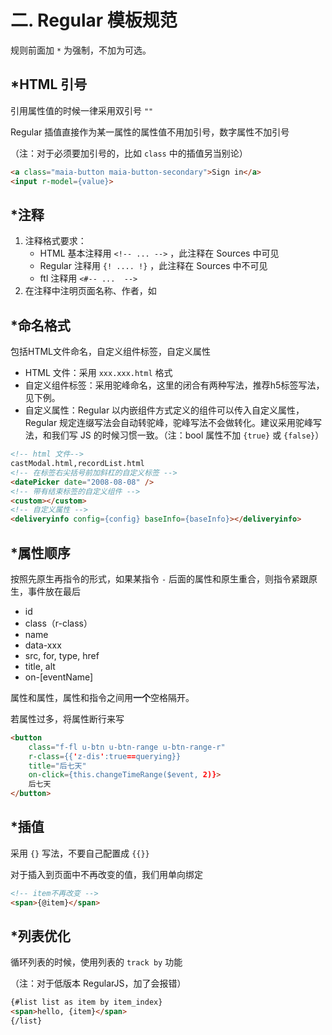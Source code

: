 # 二. Regular 模板规范

规则前面加 `*` 为强制，不加为可选。

## \*HTML 引号
引用属性值的时候一律采用双引号 `""`

Regular 插值直接作为某一属性的属性值不用加引号，数字属性不加引号

（注：对于必须要加引号的，比如 `class` 中的插值另当别论）

``` html
<a class="maia-button maia-button-secondary">Sign in</a>
<input r-model={value}>
```

## \*注释
1. 注释格式要求：
    - HTML 基本注释用 `<!-- ... -->` ，此注释在 Sources 中可见
    - Regular 注释用 `{! .... !}` ，此注释在 Sources 中不可见
    - ftl 注释用 `<#-- ...  -->`
2. 在注释中注明页面名称、作者，如 <!-- 购物车页 xxx(xxx@corp.netease.com) -->

## \*命名格式
包括HTML文件命名，自定义组件标签，自定义属性

- HTML 文件：采用 `xxx.xxx.html` 格式
- 自定义组件标签：采用驼峰命名，这里的闭合有两种写法，推荐h5标签写法，见下例。
- 自定义属性：Regular 以内嵌组件方式定义的组件可以传入自定义属性，Regular 规定连缀写法会自动转驼峰，驼峰写法不会做转化。建议采用驼峰写法，和我们写 JS 的时候习惯一致。（注：bool 属性不加 `{true}` 或 `{false}`）

``` html
<!-- html 文件-->
castModal.html,recordList.html
<!-- 在标签右尖括号前加斜杠的自定义标签 -->
<datePicker date="2008-08-08" />
<!-- 带有结束标签的自定义组件 -->
<custom></custom>
<!-- 自定义属性 -->
<deliveryinfo config={config} baseInfo={baseInfo}></deliveryinfo>
```

## \*属性顺序
按照先原生再指令的形式，如果某指令 `-` 后面的属性和原生重合，则指令紧跟原生，事件放在最后

- id
- class（r-class）
- name
- data-xxx
- src, for, type, href
- title, alt
- on-[eventName]

属性和属性，属性和指令之间用**一个**空格隔开。

若属性过多，将属性断行来写

``` html
<button
    class="f-fl u-btn u-btn-range u-btn-range-r"
    r-class={{'z-dis':true==querying}}
    title="后七天"
    on-click={this.changeTimeRange($event, 2)}>
    后七天
</button>
```

## \*插值
采用 `{}` 写法，不要自己配置成 `{{}}`

对于插入到页面中不再改变的值，我们用单向绑定

``` html
<!-- item不再改变 -->
<span>{@item}</span>
```

## \*列表优化
循环列表的时候，使用列表的 `track by` 功能

（注：对于低版本 RegularJS，加了会报错）
``` html
{#list list as item by item_index}
<span>hello, {item}</span>
{/list}
```

